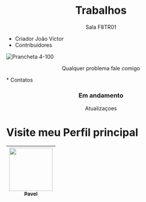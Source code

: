 <h1 align="center"> Trabalhos </h1>
<p align="center"> Sala F8TR01 </p>


* Criador João Victor
* Contribuidores


![Prancheta 4-100](https://user-images.githubusercontent.com/114868052/193465367-ff4405dd-856b-41fe-b788-cd3705346269.jpg)

<p align="center"> Qualquer problema fale comigo </p>
* Contatos
<h3 align="center"> Em andamento </h3>
<p align="center">  Atualizaçoes  </p>



# Visite meu Perfil principal

|  [<img src="https://user-images.githubusercontent.com/114868052/193460559-fc67a200-e002-4d32-8e86-2c1419dc317a.jpg" width=115><br><sub>Pavel</sub>](https://github.com/Pavelixo) |
| :---: | 
